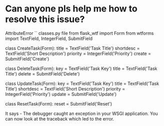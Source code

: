 
# Can anyone pls help me how to resolve this issue?

AttributeError
``
classes.py file
from flask_wtf import Form
from wtforms import TextField, IntegerField, SubmitField

class CreateTask(Form):
    title = TextField('Task Title')
    shortdesc = TextField('Short Description')
    priority = IntegerField('Priority')
    create = SubmitField('Create')

class DeleteTask(Form):
    key = TextField('Task Key')
    title = TextField('Task Title')
    delete = SubmitField('Delete')

class UpdateTask(Form):
    key = TextField('Task Key')
    title = TextField('Task Title')
    shortdesc = TextField('Short Description')
    priority = IntegerField('Priority')
    update = SubmitField('Update')

class ResetTask(Form):
    reset = SubmitField('Reset')

It says -
The debugger caught an exception in your WSGI application. You can now look at the traceback which led to the error.

        